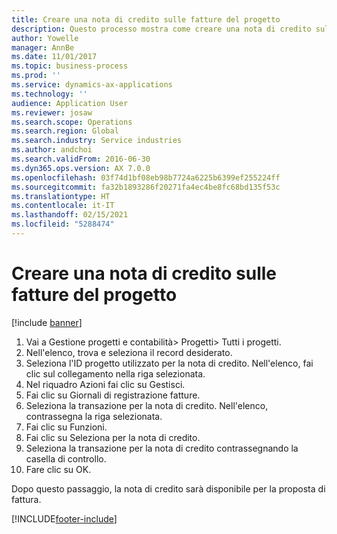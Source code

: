 ```yaml
---
title: Creare una nota di credito sulle fatture del progetto
description: Questo processo mostra come creare una nota di credito sulle fatture di progetto che sono state registrate.
author: Yowelle
manager: AnnBe
ms.date: 11/01/2017
ms.topic: business-process
ms.prod: ''
ms.service: dynamics-ax-applications
ms.technology: ''
audience: Application User
ms.reviewer: josaw
ms.search.scope: Operations
ms.search.region: Global
ms.search.industry: Service industries
ms.author: andchoi
ms.search.validFrom: 2016-06-30
ms.dyn365.ops.version: AX 7.0.0
ms.openlocfilehash: 03f74d1bf08eb98b7724a6225b6399ef255224ff
ms.sourcegitcommit: fa32b1893286f20271fa4ec4be8fc68bd135f53c
ms.translationtype: HT
ms.contentlocale: it-IT
ms.lasthandoff: 02/15/2021
ms.locfileid: "5288474"
---
```

# <a name="create-a-credit-note-on-project-invoices"></a>Creare una nota di credito sulle fatture del progetto

[!include [banner](../../includes/banner.md)]

1. Vai a Gestione progetti e contabilità> Progetti> Tutti i progetti. 
2. Nell'elenco, trova e seleziona il record desiderato. 
3. Seleziona l'ID progetto utilizzato per la nota di credito. Nell'elenco, fai clic sul collegamento nella riga selezionata. 
4. Nel riquadro Azioni fai clic su Gestisci. 
5. Fai clic su Giornali di registrazione fatture. 
6. Seleziona la transazione per la nota di credito. Nell'elenco, contrassegna la riga selezionata. 
7. Fai clic su Funzioni. 
8. Fai clic su Seleziona per la nota di credito. 
9. Seleziona la transazione per la nota di credito contrassegnando la casella di controllo.
10. Fare clic su OK. 

Dopo questo passaggio, la nota di credito sarà disponibile per la proposta di fattura.


[!INCLUDE[footer-include](../../includes/footer-banner.md)]